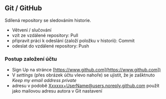 ## Git / GitHub

Sdílená repository se sledováním historie.

- Větvení / slučování
- vzít ze vzdálené repository: Pull
- připravit práci k odeslání (založí položku v historii): Commit
- odeslat do vzdálené repository: Push

### Postup založení účtu

- Sign Up na stránce [https://www.github.com](https://www.github.com])
- V *settings* (přes obrázek účtu vlevo nahoře) se ujistit, že je zašktnuto *Keep my email address private*
- adresu v podobě Xxxxxx+UserName@users.noreply.github.com použít jako mailovou adresu autora v Git nastavení







